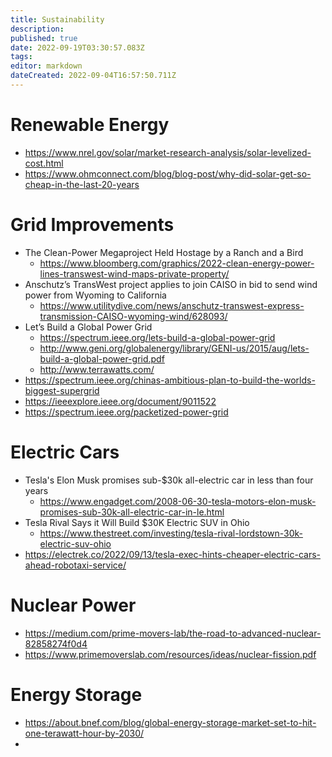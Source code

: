 ```yaml
---
title: Sustainability
description: 
published: true
date: 2022-09-19T03:30:57.083Z
tags: 
editor: markdown
dateCreated: 2022-09-04T16:57:50.711Z
---
```


# Renewable Energy

- https://www.nrel.gov/solar/market-research-analysis/solar-levelized-cost.html
- https://www.ohmconnect.com/blog/blog-post/why-did-solar-get-so-cheap-in-the-last-20-years






# Grid Improvements

- The Clean-Power Megaproject Held Hostage by a Ranch and a Bird
  - https://www.bloomberg.com/graphics/2022-clean-energy-power-lines-transwest-wind-maps-private-property/
- Anschutz’s TransWest project applies to join CAISO in bid to send wind power from Wyoming to California
  - https://www.utilitydive.com/news/anschutz-transwest-express-transmission-CAISO-wyoming-wind/628093/
- Let’s Build a Global Power Grid
  - https://spectrum.ieee.org/lets-build-a-global-power-grid
  - http://www.geni.org/globalenergy/library/GENI-us/2015/aug/lets-build-a-global-power-grid.pdf
  - http://www.terrawatts.com/
- https://spectrum.ieee.org/chinas-ambitious-plan-to-build-the-worlds-biggest-supergrid
- https://ieeexplore.ieee.org/document/9011522
- https://spectrum.ieee.org/packetized-power-grid


# Electric Cars

- Tesla's Elon Musk promises sub-$30k all-electric car in less than four years
  - https://www.engadget.com/2008-06-30-tesla-motors-elon-musk-promises-sub-30k-all-electric-car-in-le.html
- Tesla Rival Says it Will Build $30K Electric SUV in Ohio
  - https://www.thestreet.com/investing/tesla-rival-lordstown-30k-electric-suv-ohio
- https://electrek.co/2022/09/13/tesla-exec-hints-cheaper-electric-cars-ahead-robotaxi-service/


# Nuclear Power

- https://medium.com/prime-movers-lab/the-road-to-advanced-nuclear-82858274f0d4
- https://www.primemoverslab.com/resources/ideas/nuclear-fission.pdf



# Energy Storage

- https://about.bnef.com/blog/global-energy-storage-market-set-to-hit-one-terawatt-hour-by-2030/
- 

